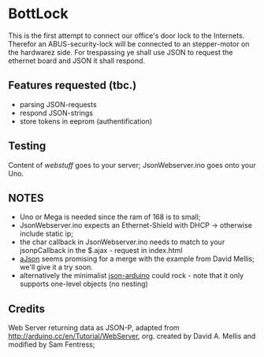 # BottLock
This is the first attempt to connect our office's door lock to the Internets. Therefor an ABUS-security-lock will be connected to an stepper-motor on the hardwarez side. For trespassing ye shall use JSON to request the ethernet board and JSON it shall respond.

## Features requested (tbc.)
* parsing JSON-requests
* respond JSON-strings
* store tokens in eeprom (authentification)

## Testing
Content of *webstuff* goes to your server; 
JsonWebserver.ino goes onto your Uno.

## NOTES
- Uno or Mega is needed since the ram of 168 is to small;
- JsonWebserver.ino expects an Ethernet-Shield with DHCP -> otherwise include static ip;
- the char callback in JsonWebserver.ino needs to match to your jsonpCallback in the $.ajax - request in index.html
- [aJson](https://github.com/interactive-matter/aJson/) seems promising for a merge with the example from David Mellis; we'll give it a try soon.
- alternatively the minimalist [json-arduino](https://github.com/not404/json-arduino) could rock - note that it only supports one-level objects (no nesting) 

## Credits
Web Server returning data as JSON-P, adapted from http://arduino.cc/en/Tutorial/WebServer, 
org. created by David A. Mellis and modified by Sam Fentress;